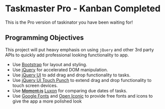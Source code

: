 # Taskmaster Pro - Kanban Completed
This is the Pro version of taskinator you have been waiting for!

## Programming Objectives

This project will put heavy emphasis on using `jQuery` and other 3rd party APIs to quickly add professional looking functionality to app.
* Use [Bootstrap](https://getbootstrap.com/) for layout and styling.
* Use [jQuery](https://jquery.com/) for accelerated DOM manipulation.
* Use [jQuery UI](https://jqueryui.com/) to add drag and drop functionality to tasks.
* Use [jQuery UI Touch Punch](https://github.com/furf/jquery-ui-touch-punch) to extend drag and drop functionality to touch screen devices.
* Use ~~[Moment.js](https://momentjs.com/)~~ [Luxon](https://moment.github.io/luxon/#/?id=luxon) for comparing due dates of tasks.
* Use [Google Fonts](https://fonts.google.com/) and [Open Iconic](https://useiconic.com/open) to provide free fonts and icons to give the app a more polished look